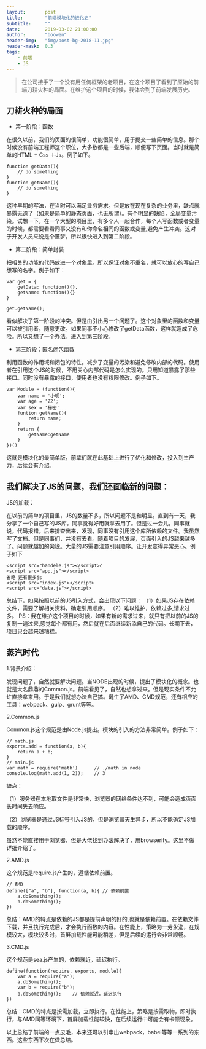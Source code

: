 ```yaml
---
layout:       post
title:        "前端模块化的进化史"
subtitle:     ""
date:         2019-03-02 21:00:00
author:       "boowen"
header-img:   "img/post-bg-2018-11.jpg"
header-mask:  0.3
tags:
    - 前端
    - JS
---
```

>在公司接手了一个没有用任何框架的老项目，在这个项目了看到了原始的前端刀耕火种的局面。在维护这个项目的时候，我体会到了前端发展历史。

## 刀耕火种的局面
- 第一阶段：函数

在很久以前，我们的页面的很简单，功能很简单，用于提交一些简单的信息。那个时候没有前端工程师这个职位，大多数都是一些后端，顺便写下页面。当时就是简单的HTML + Css ＋Js。例子如下。

```
function getData(){
    // do something
}
function getName(){
    // do something
}
```
 这种早期的写法，在当时可以满足业务需求。但是放在现在复杂的业务里，缺点就暴露无遗了（如果是简单的静态页面，也无所谓）。有个明显的缺陷，全局变量污染。试想一下，在一个大型的项目里，有多个人一起合作，每个人写函数或者变量的时候，都需要看看同事又没有和你命名相同的函数或变量,避免产生冲突。这对于开发人员来说是个噩梦。所以很快进入到第二阶段。

 - 第二阶段：简单封装

把相关的功能的代码放进一个对象里。所以保证对象不重名，就可以放心的写自己想写的名字。例子如下：

```
var get = {
    getData: function(){},
    getName: function(){}
}

get.getName();
```
看似解决了第一阶段的冲突。但是由引出另一个问题了。这个对象里的函数和变量可以被引用者，随意更改。如果同事不小心修改了getData函数，这样就造成了危险。所以又想了一个办法。进入到第三阶段。

- 第三阶段：匿名闭包函数

利用函数的作用域和闭包的特性。减少了变量的污染和避免修改内部的代码。使用者在引用这个JS的时候，不用关心内部代码是怎么实现的。只用知道暴露了那些接口。同时没有暴露的接口，使用者也没有权限修改。例子如下。

```
var Module = (function(){
    var name = '小明';
    var age = '22';
    var sex = '秘密'
    funtion getName(){
        return name;
    }
    return {
        getName:getName
    }
})()
```
这就是模块化的最简单版，前辈们就在此基础上进行了优化和修改，投入到生产力，后续会有介绍。

## 我们解决了JS的问题，我们还面临新的问题：

JS的加载：

在以前的简单的项目里，JS的数量不多，所以问题不是和明显。直到有一天，我分享了一个自己写的JS库。同事觉得好用就拿去用了。但是过一会儿，同事就说，代码报错。后来排查出来，发现，同事没有引用这个库所依赖的文件。我虽然写了文档。但是同事们，并没有去看。随着项目的发展，页面引入的JS越来越多了。问题就越加的尖锐。大量的JS需要注意引用顺序。让开发变得异常恶心。例子如下

```
<script src="handele.js"></script>c
<script src="app.js"></script>
省略 还有很多js
<script src="index.js"></script>
<script src="data.js"></script>
```

总结下，如果按照以前的JS引入方式，会出现以下问题：
（1）如果JS存在依赖文件，需要了解相关资料，确定引用顺序。
（2）难以维护，依赖过多,请求过多。
PS：我在维护这个项目的时候，如果有新的需求过来，就只有把以前的JS的复制一遍过来,感觉每个都有用，然后就在后面继续新添自己的代码。长期下去，项目只会越来越糟糕。
## 蒸汽时代

1.背景介绍：

发现问题了，自然就要解决问题。当NODE出现的时候，提出了模块化的概念。也就是大名鼎鼎的Common.js。前端看见了，自然也想拿过来。但是现实条件不允许直接拿来用。于是我们就想办法自己搞。诞生了AMD、CMD规范，还有相应的工具：webpack、gulp、grunt等等。

2.Common.js

Common.js这个规范是由Node.js提出。模块的引入的方法非常简单。例子如下：

```
// math.js
exports.add = function(a, b){
    return a + b;
}
// main.js
var math = require('math')      // ./math in node
console.log(math.add(1, 2));    // 3
```
缺点：

（1）服务器在本地取文件是非常快，浏览器的网络条件达不到，可能会造成页面长时间失去响应。

（2）浏览器是通过JS标签引入JS的，但是浏览器天生异步，所以不能确定JS加载的顺序。

虽然不能直接用于浏览器，但是大佬找到办法解决了，用browserify。这里不做详细介绍了。

2.AMD.js

这个规范是require.js产生的，遵循依赖前置。

```
// AMD 
define(["a", "b"], function(a, b){ // 依赖前置  
    a.doSomething();
    b.doSomething();
})
```
总结：AMD的特点是依赖的JS都是提前声明的好的,也就是依赖前置。在依赖文件下载，并且执行完成后，才会执行函数的内容。在性能上，策略为一劳永逸，在规模较大，模块较多时，首屏加载性能可能稍差，但是后续的运行会非常顺畅。

3.CMD.js

这个规范是sea.js产生的，依赖就近，延迟执行。

```
define(function(require, exports, module){
    var a = require("a");
    a.doSomething();
    var b = require("b");
    b.doSomething();    // 依赖就近，延迟执行
})
```

总结：CMD的特点是按需加载，立即执行。在性能上，策略是按需取物，即时执行，与AMD同等环境下，首屏加载性能较快，在后续运行中可能会有卡顿现象。

以上总结了前端的一点皮毛，本来还可以引申出webpack，babel等等一系列的东西。这些东西下次在做总结。












